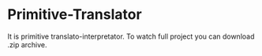 # Primitive-Translator
It is primitive translato-interpretator.
To watch full project you can download .zip archive.
